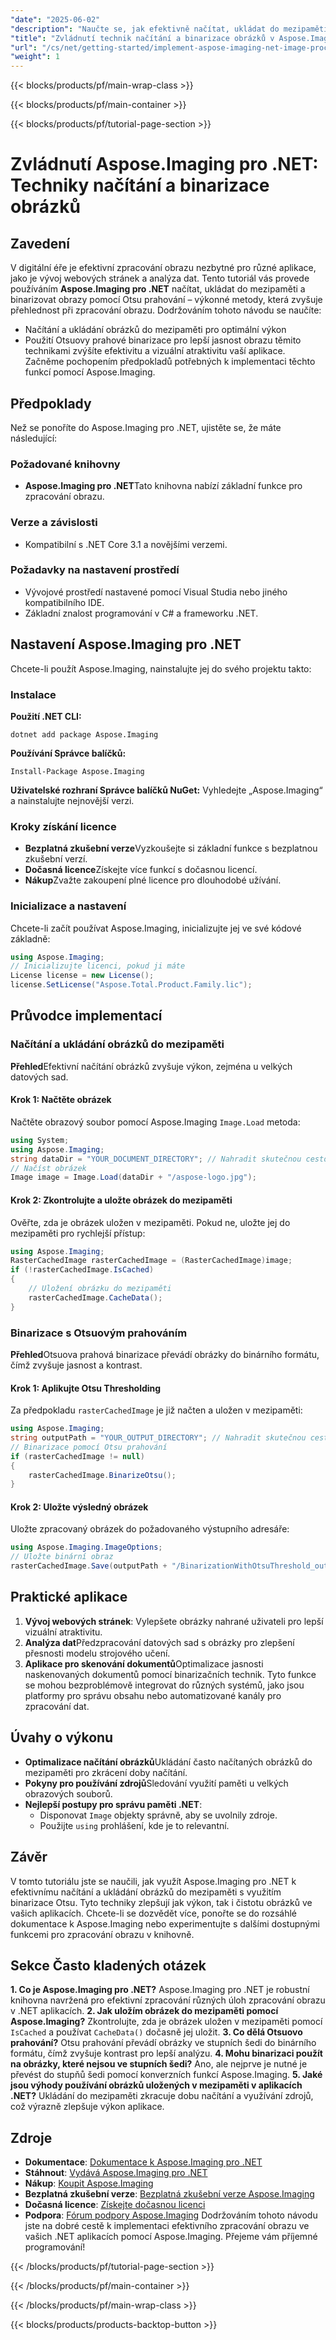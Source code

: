 ```yaml
---
"date": "2025-06-02"
"description": "Naučte se, jak efektivně načítat, ukládat do mezipaměti a binarizovat obrázky pomocí Otsu threshold s Aspose.Imaging pro .NET. Zlepšete si své dovednosti v oblasti zpracování obrázků ještě dnes."
"title": "Zvládnutí technik načítání a binarizace obrázků v Aspose.Imaging pro .NET"
"url": "/cs/net/getting-started/implement-aspose-imaging-net-image-processing/"
"weight": 1
---
```


{{< blocks/products/pf/main-wrap-class >}}

{{< blocks/products/pf/main-container >}}

{{< blocks/products/pf/tutorial-page-section >}}
# Zvládnutí Aspose.Imaging pro .NET: Techniky načítání a binarizace obrázků
## Zavedení
V digitální éře je efektivní zpracování obrazu nezbytné pro různé aplikace, jako je vývoj webových stránek a analýza dat. Tento tutoriál vás provede používáním **Aspose.Imaging pro .NET** načítat, ukládat do mezipaměti a binarizovat obrazy pomocí Otsu prahování – výkonné metody, která zvyšuje přehlednost při zpracování obrazu.
Dodržováním tohoto návodu se naučíte:
- Načítání a ukládání obrázků do mezipaměti pro optimální výkon
- Použití Otsuovy prahové binarizace pro lepší jasnost obrazu
těmito technikami zvýšíte efektivitu a vizuální atraktivitu vaší aplikace. Začněme pochopením předpokladů potřebných k implementaci těchto funkcí pomocí Aspose.Imaging.
## Předpoklady
Než se ponoříte do Aspose.Imaging pro .NET, ujistěte se, že máte následující:
### Požadované knihovny
- **Aspose.Imaging pro .NET**Tato knihovna nabízí základní funkce pro zpracování obrazu.
### Verze a závislosti
- Kompatibilní s .NET Core 3.1 a novějšími verzemi.
### Požadavky na nastavení prostředí
- Vývojové prostředí nastavené pomocí Visual Studia nebo jiného kompatibilního IDE.
- Základní znalost programování v C# a frameworku .NET.
## Nastavení Aspose.Imaging pro .NET
Chcete-li použít Aspose.Imaging, nainstalujte jej do svého projektu takto:
### Instalace
**Použití .NET CLI:**
```
dotnet add package Aspose.Imaging
```
**Používání Správce balíčků:**
```
Install-Package Aspose.Imaging
```
**Uživatelské rozhraní Správce balíčků NuGet:**
Vyhledejte „Aspose.Imaging“ a nainstalujte nejnovější verzi.
### Kroky získání licence
- **Bezplatná zkušební verze**Vyzkoušejte si základní funkce s bezplatnou zkušební verzí.
- **Dočasná licence**Získejte více funkcí s dočasnou licencí.
- **Nákup**Zvažte zakoupení plné licence pro dlouhodobé užívání.
### Inicializace a nastavení
Chcete-li začít používat Aspose.Imaging, inicializujte jej ve své kódové základně:
```csharp
using Aspose.Imaging;
// Inicializujte licenci, pokud ji máte
License license = new License();
license.SetLicense("Aspose.Total.Product.Family.lic");
```
## Průvodce implementací
### Načítání a ukládání obrázků do mezipaměti
**Přehled**Efektivní načítání obrázků zvyšuje výkon, zejména u velkých datových sad.
#### Krok 1: Načtěte obrázek
Načtěte obrazový soubor pomocí Aspose.Imaging `Image.Load` metoda:
```csharp
using System;
using Aspose.Imaging;
string dataDir = "YOUR_DOCUMENT_DIRECTORY"; // Nahradit skutečnou cestou
// Načíst obrázek
Image image = Image.Load(dataDir + "/aspose-logo.jpg");
```
#### Krok 2: Zkontrolujte a uložte obrázek do mezipaměti
Ověřte, zda je obrázek uložen v mezipaměti. Pokud ne, uložte jej do mezipaměti pro rychlejší přístup:
```csharp
using Aspose.Imaging;
RasterCachedImage rasterCachedImage = (RasterCachedImage)image;
if (!rasterCachedImage.IsCached)
{
    // Uložení obrázku do mezipaměti
    rasterCachedImage.CacheData();
}
```
### Binarizace s Otsuovým prahováním
**Přehled**Otsuova prahová binarizace převádí obrázky do binárního formátu, čímž zvyšuje jasnost a kontrast.
#### Krok 1: Aplikujte Otsu Thresholding
Za předpokladu `rasterCachedImage` je již načten a uložen v mezipaměti:
```csharp
using Aspose.Imaging;
string outputPath = "YOUR_OUTPUT_DIRECTORY"; // Nahradit skutečnou cestou
// Binarizace pomocí Otsu prahování
if (rasterCachedImage != null)
{
    rasterCachedImage.BinarizeOtsu();
}
```
#### Krok 2: Uložte výsledný obrázek
Uložte zpracovaný obrázek do požadovaného výstupního adresáře:
```csharp
using Aspose.Imaging.ImageOptions;
// Uložte binární obraz
rasterCachedImage.Save(outputPath + "/BinarizationWithOtsuThreshold_out.jpg");
```
## Praktické aplikace
1. **Vývoj webových stránek**: Vylepšete obrázky nahrané uživateli pro lepší vizuální atraktivitu.
2. **Analýza dat**Předzpracování datových sad s obrázky pro zlepšení přesnosti modelu strojového učení.
3. **Aplikace pro skenování dokumentů**Optimalizace jasnosti naskenovaných dokumentů pomocí binarizačních technik.
Tyto funkce se mohou bezproblémově integrovat do různých systémů, jako jsou platformy pro správu obsahu nebo automatizované kanály pro zpracování dat.
## Úvahy o výkonu
- **Optimalizace načítání obrázků**Ukládání často načítaných obrázků do mezipaměti pro zkrácení doby načítání.
- **Pokyny pro používání zdrojů**Sledování využití paměti u velkých obrazových souborů.
- **Nejlepší postupy pro správu paměti .NET**:
  - Disponovat `Image` objekty správně, aby se uvolnily zdroje.
  - Použijte `using` prohlášení, kde je to relevantní.
## Závěr
V tomto tutoriálu jste se naučili, jak využít Aspose.Imaging pro .NET k efektivnímu načítání a ukládání obrázků do mezipaměti s využitím binarizace Otsu. Tyto techniky zlepšují jak výkon, tak i čistotu obrázků ve vašich aplikacích.
Chcete-li se dozvědět více, ponořte se do rozsáhlé dokumentace k Aspose.Imaging nebo experimentujte s dalšími dostupnými funkcemi pro zpracování obrazu v knihovně.
## Sekce Často kladených otázek
**1. Co je Aspose.Imaging pro .NET?**
Aspose.Imaging pro .NET je robustní knihovna navržená pro efektivní zpracování různých úloh zpracování obrazu v .NET aplikacích.
**2. Jak uložím obrázek do mezipaměti pomocí Aspose.Imaging?**
Zkontrolujte, zda je obrázek uložen v mezipaměti pomocí `IsCached` a používat `CacheData()` dočasně jej uložit.
**3. Co dělá Otsuovo prahování?**
Otsu prahování převádí obrázky ve stupních šedi do binárního formátu, čímž zvyšuje kontrast pro lepší analýzu.
**4. Mohu binarizaci použít na obrázky, které nejsou ve stupních šedi?**
Ano, ale nejprve je nutné je převést do stupňů šedi pomocí konverzních funkcí Aspose.Imaging.
**5. Jaké jsou výhody používání obrázků uložených v mezipaměti v aplikacích .NET?**
Ukládání do mezipaměti zkracuje dobu načítání a využívání zdrojů, což výrazně zlepšuje výkon aplikace.
## Zdroje
- **Dokumentace**: [Dokumentace k Aspose.Imaging pro .NET](https://reference.aspose.com/imaging/net/)
- **Stáhnout**: [Vydává Aspose.Imaging pro .NET](https://releases.aspose.com/imaging/net/)
- **Nákup**: [Koupit Aspose.Imaging](https://purchase.aspose.com/buy)
- **Bezplatná zkušební verze**: [Bezplatná zkušební verze Aspose.Imaging](https://releases.aspose.com/imaging/net/)
- **Dočasná licence**: [Získejte dočasnou licenci](https://purchase.aspose.com/temporary-license/)
- **Podpora**: [Fórum podpory Aspose.Imaging](https://forum.aspose.com/c/imaging/10)
Dodržováním tohoto návodu jste na dobré cestě k implementaci efektivního zpracování obrazu ve vašich .NET aplikacích pomocí Aspose.Imaging. Přejeme vám příjemné programování!

{{< /blocks/products/pf/tutorial-page-section >}}

{{< /blocks/products/pf/main-container >}}

{{< /blocks/products/pf/main-wrap-class >}}

{{< blocks/products/products-backtop-button >}}
